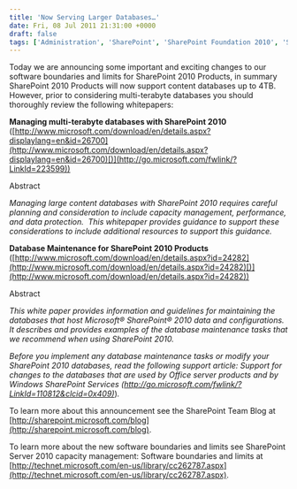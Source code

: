 ```yaml
---
title: 'Now Serving Larger Databases…'
date: Fri, 08 Jul 2011 21:31:00 +0000
draft: false
tags: ['Administration', 'SharePoint', 'SharePoint Foundation 2010', 'SharePoint Server 2010']
---
```


Today we are announcing some important and exciting changes to our software boundaries and limits for SharePoint 2010 Products, in summary SharePoint 2010 Products will now support content databases up to 4TB.  However, prior to considering multi-terabyte databases you should thoroughly review the following whitepapers:

**Managing multi-terabyte databases with SharePoint 2010** ([http://www.microsoft.com/download/en/details.aspx?displaylang=en&id=26700](http://www.microsoft.com/download/en/details.aspx?displaylang=en&id=26700)[)](http://go.microsoft.com/fwlink/?LinkId=223599))

Abstract

_Managing large content databases with SharePoint 2010 requires careful planning and consideration to include capacity management, performance, and data protection.  This whitepaper provides guidance to support these considerations to include additional resources to support this guidance._

**Database Maintenance for SharePoint 2010 Products** ([http://www.microsoft.com/download/en/details.aspx?id=24282](http://www.microsoft.com/download/en/details.aspx?id=24282)[)](http://www.microsoft.com/download/en/details.aspx?id=24282))

Abstract

_This white paper provides information and guidelines for maintaining the databases that host Microsoft® SharePoint® 2010 data and configurations. It describes and provides examples of the database maintenance tasks that we recommend when using SharePoint 2010._

_Before you implement any database maintenance tasks or modify your SharePoint 2010 databases, read the following support article: Support for changes to the databases that are used by Office server products and by Windows SharePoint Services (_[_http://go.microsoft.com/fwlink/?LinkId=110812&clcid=0x409)_](http://go.microsoft.com/fwlink/?LinkId=110812&clcid=0x409))_._

To learn more about this announcement see the SharePoint Team Blog at [http://sharepoint.microsoft.com/blog](http://sharepoint.microsoft.com/blog).

To learn more about the new software boundaries and limits see SharePoint Server 2010 capacity management: Software boundaries and limits at [http://technet.microsoft.com/en-us/library/cc262787.aspx](http://technet.microsoft.com/en-us/library/cc262787.aspx).